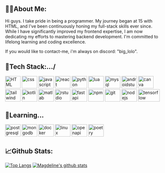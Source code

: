 ## 👀🌟About Me:
Hi guys.
I take pride in being a programmer. My journey began at 15 with HTML, and I've been continuously honing my full-stack skills ever since. 
While I have significantly improved my frontend expertise, I am now dedicating my efforts to mastering backend development. 
I'm committed to lifelong learning and coding excellence.

If you would like to contact-me, i'm always on discord: "big_lolo".
<div>
  
</div>



## 🚦Tech Stack:.../
<div>
  <img aling="center" alt="HTML" height="40" width="50" src="https://cdn.jsdelivr.net/gh/devicons/devicon/icons/html5/html5-original.svg" />
  <img aling="center" alt="css" height="40" width="50" src="https://cdn.jsdelivr.net/gh/devicons/devicon/icons/css3/css3-original.svg" />
  <img aling="center" alt="javascript" height="40" width="50" src="https://cdn.jsdelivr.net/gh/devicons/devicon/icons/javascript/javascript-original.svg" />
  <img aling="center" alt="react" height="40" width="50" src="https://cdn.jsdelivr.net/gh/devicons/devicon/icons/react/react-original.svg" />
  <img aling="center" alt="python" height="40" width="50" src="https://cdn.jsdelivr.net/gh/devicons/devicon/icons/python/python-original-wordmark.svg" />
  <img alt="lua" height="40" width="50" src="https://cdn.jsdelivr.net/gh/devicons/devicon@latest/icons/lua/lua-original.svg" />
  <img alt="mysql" height="40" width="50" src="https://cdn.jsdelivr.net/gh/devicons/devicon@latest/icons/mysql/mysql-original.svg" />    
  <img alt="androidstudio" height="40" width="50" src="https://cdn.jsdelivr.net/gh/devicons/devicon@latest/icons/androidstudio/androidstudio-original.svg" />
  <img alt="canva" height="40" width="50" src="https://cdn.jsdelivr.net/gh/devicons/devicon@latest/icons/canva/canva-original.svg" />
  <img alt="tailwind" height="40" width="50" src="https://cdn.jsdelivr.net/gh/devicons/devicon@latest/icons/tailwindcss/tailwindcss-original-wordmark.svg" />       
  <img aling="center" alt="kotlin" height="40" width="50" src="https://cdn.jsdelivr.net/gh/devicons/devicon/icons/kotlin/kotlin-original.svg" />
  <img alt="matlab" height="40" width="50" src="https://cdn.jsdelivr.net/gh/devicons/devicon@latest/icons/matlab/matlab-original.svg" />
  <img alt="rstudio" height="40" width="50" src="https://cdn.jsdelivr.net/gh/devicons/devicon@latest/icons/rstudio/rstudio-original.svg" />
  <img alt="fastapi" height="40" width="50" src="https://cdn.jsdelivr.net/gh/devicons/devicon@latest/icons/fastapi/fastapi-original.svg" />
  <img alt="npm" height="40" width="50" src="https://cdn.jsdelivr.net/gh/devicons/devicon@latest/icons/npm/npm-original-wordmark.svg" />
  <img alt="git" height="40" width="50" src="https://cdn.jsdelivr.net/gh/devicons/devicon@latest/icons/git/git-original-wordmark.svg" />
  <img alt="nodejs" height="40" width="50" src="https://cdn.jsdelivr.net/gh/devicons/devicon@latest/icons/nodejs/nodejs-original-wordmark.svg" />
  <img alt="tensorflow" height="40" width="70" src="https://cdn.jsdelivr.net/gh/devicons/devicon@latest/icons/tensorflow/tensorflow-original-wordmark.svg" />
          
          
          
                 
</div>
  
          

## 📙Learning...
<div>
  <img alt="postgresql" height="40" width="50" src="https://cdn.jsdelivr.net/gh/devicons/devicon@latest/icons/postgresql/postgresql-original.svg" />
  <img alt="mongodb" height="40" width="50" src="https://cdn.jsdelivr.net/gh/devicons/devicon@latest/icons/mongodb/mongodb-original.svg" />
  <img alt="docker" height="40" width="50" src="https://cdn.jsdelivr.net/gh/devicons/devicon@latest/icons/docker/docker-original.svg" />
  <img alt="linux" height="40" width="50" src="https://cdn.jsdelivr.net/gh/devicons/devicon@latest/icons/linux/linux-original.svg" />
  <img alt="openapi" height="40" width="50" src="https://cdn.jsdelivr.net/gh/devicons/devicon@latest/icons/openapi/openapi-original-wordmark.svg" />
  <img alt="poetry" height="40" width="50" src="https://cdn.jsdelivr.net/gh/devicons/devicon@latest/icons/poetry/poetry-original.svg" />
          
## 📈Github Stats:
[![Top Langs](https://github-readme-stats.vercel.app/api/top-langs/?username=Big-Lolo&layout=donut)](https://github.com/Big-Lolo/github-readme-stats)
[![Magdeline's github stats](https://github-readme-stats.vercel.app/api?username=Big-Lolo&count_private=true&show_icons=true&theme=radical&hide_rank=false)](https://github.com/Big-Lolo/github-readme-stats)

                 
  
          

  
</div>

